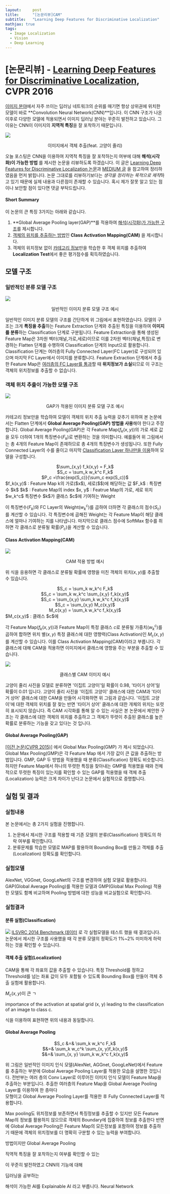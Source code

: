 ```yaml
---
layout:     post
title:      "[논문리뷰]CAM"
subtitle:   "Learning Deep Features for Discriminative Localization"
mathjax: true
tags:
  - Image Localization
  - Vision
  - Deep Learning
---
```


# [논문리뷰] - [Learning Deep Features for Discriminative Localization](https://arxiv.org/abs/1512.04150), CVPR 2016

<u>이미지 분야</u>에서 자주 쓰이는 딥러닝 네트워크의 순위를 매기면 항상 상위권에 위치한 모델이 바로 **Convolution Neural Network(CNN)**입니다.
이 CNN 구조가 나온 이후로 다양한 모델에 적용되면서 이미지 딥러닝 분야는 꾸준히 발전하고 있습니다.
그 이유는 CNN이 이미지의 **지역적 특징**을 잘 포착하기 때문입니다.

![](/img/in-post/2020/2020-09-29/cam_example.png)
<center>이미지에서 객체 추출(feat. 고양이 줄리)</center>

오늘 포스팅은 CNN을 이용하여 지역적 특징을 잘 포착하는지 여부에 대해 **해석(시각화)이 가능한 방법** 를 제시한 논문을 리뷰하도록 하겠습니다.
이 글은 [Learning Deep Features for Discriminative Localization 논문](https://arxiv.org/abs/1512.04150)과 [MEDIUM 글](https://towardsdatascience.com/learning-deep-features-for-discriminative-localization-class-activation-mapping-2a653572be7f?gi=f6a5717f2f12) 을 참고하여 정리하였음을 먼저 밝힙니다.
논문 그대로를 리뷰하기보다는 *생각을 정리하는 목적으로 제작*하고 있기 때문에 실제 내용과 다른점이 존재할 수 있습니다. 
혹시 제가 잘못 알고 있는 점이나 보안할 점이 있다면 댓글 부탁드립니다.

#### Short Summary
이 논문의 큰 특징 3가지는 아래와 같습니다.

1. **Global Average Pooling layer(GAP)**를 적용하여 <u>해석(시각화)가 가능한 구조</u>를 제시합니다.
2. <u>객체의 위치를 추출하는 방법</u>인 **Class Activation Mapping(CAM)** 을 제시합니다.
3. 객체의 위치정보 없이 <u>카테고리 정보</u>만을 학습한 후 객체 위치를 추출하여 **Localization Test**에서 좋은 평가점수를 획득하였습니다.

## 모델 구조

### 일반적인 분류 모델 구조
![](/img/in-post/2020/2020-09-29/formal_structure.png)
<center>일반적인 이미지 분류 모델 구조 예시</center>

일반적인 이미지 분류 모델의 구조를 간단하게 위 그림에서 표현하였습니다.
모델의 구조는 크게 **특징을 추출**하는 Feature Extraction 단계와 추출된 특징을 이용하여 **이미지를 분류**하는 Classification 단계로 구분됩니다.
Feature Extraction을 통해 생성된 Feature Map은 3차원 벡터(채널,가로,세로)이므로 이를 2차원 벡터(채널,특징)로 변경하는 Flatten 단계를 수행하여 Classification 단계의 Input으로 활용합니다.
Classification 단계는 여러층의 Fully Connected Layer(FC Layer)로 구성되어 있으며 마지막 FC Layer에서 이미지를 분류합니다.
Feature Extraction 단계에서 추출한 Feature Map은 <u>여러층의 FC Layer를 통과</u>할 때 **위치정보가 소실**되므로 이 구조는 객체의 위치정보를 추출할 수 없습니다.         

### 객체 위치 추출이 가능한 모델 구조 

![](/img/in-post/2020/2020-09-29/suggest_structure.png)
<center>GAP가 적용된 이미지 분류 모델 구조 예시</center>

카테고리 정보만을 학습하여 모델이 객체의 위치 추출 능력을 갖추기 위하여 본 논문에서는 Flatten 단계에서 **Global Average Pooling(GAP) 방법을 사용**해야 한다고 주장합니다.
Global Average Pooling(GAP)은 각 Feature Map($f_k(x,y)$)의 가로 세로 값을 모두 더하여 1개의 특징변수($F_k$)로 변환하는 것을 의미합니다.
예를들어 위 그림에서는 총 4개의 Feature Map이 존재하므로 총 4개의 특징변수가 생성됩니다.
또한 Fully Connected Layer의 수를 줄이고 마지막 <u>Classification Layer 하나만을 이용</u>하여 모델을 구성합니다.

<center>$\sum_{x,y} f_k(x,y) = F_k$</center>
<center>$S_c = \sum_k w_k^c F_k$</center>
<center>$P_c =\frac{exp(S_c)}{\sum_c exp(S_c)}$</center>
$f_k(x,y)$ : Feature Map k의 가로($x$), 세로($$)에 해당하는 값  
$F_k$ : 특징변수 $k$  
$k$ : Feature Map의 index  
$x, y$ : Featrue Map의 가로, 세로 위치  
$w_k^c$ 특징변수 $k$가 클래스 $c$에 기여하는 Weight  

이 특징변수($F_k$)와 FC Layer의 Weight($w_k^c$)를 곱하여 더하면 각 클래스의 점수($S_c$)를 계산할 수 있습니다.
각 특징변수에 곱해진 Weight는 각 Feature Map이 해당 클래스에 얼마나 기여하는 지를 나타냅니다.
마지막으로 클래스 점수에 SoftMax 함수를 취하면 각 클래스로 분류될 확률($P_c$)을 계산할 수 있습니다.

#### Class Activation Mapping(CAM)
![](/img/in-post/2020/2020-09-29/cam_adaptation.png)
<center>CAM 적용 방법 예시</center>

위 식을 응용하면 각 클래스로 분류될 확률에 영향을 미친 객체의 위치($x,y$)를 추출할 수 있습니다.

<center>$S_c = \sum_k w_k^c F_k$</center>
<center>$S_c = \sum_k w_k^c \sum_{x,y} f_k(x,y)$</center>
<center>$S_c = \sum_{x,y} \sum_k w_k^c f_k(x,y)$</center>
<center>$S_c = \sum_{x,y} M_c(x,y)$</center>
<center>M_c(x,y) = \sum_k w_k^c f_k(x,y)$</center>
$M_c(x,y)$ : 클래스 $c$에

각 Feature Map($f_k(x,y)$)과 Feature Map이 특정 클래스 $c$로 분류될 가중치($w_k^c$)를 곱하여 합하면 위치 별($x,y$) 특정 클래스에 대한 영향력(Class Activation)인 $M_c(x,y)$를 계산할 수 있습니다.
이를 Class Activation Mapping(CAM)이라고 부릅니다. 각 클래스에 대해 CAM을 적용하면 이미지에서 클래스에 영향을 주는 부분을 추출할 수 있습니다.

![](/img/in-post/2020/2020-09-29/class_cam_compare.png)
<center>클래스별 CAM 이미지 예시</center>

고양이 줄리 사진을 모델로 분류하면 '이집트 고양이'일 확률이 0.98, '타이거 상어'일 확률이 0.01 입니다.
고양이 줄리 사진을 '이집트 고양이' 클래스에 대한 CAM과 '타이거 상어' 클래스에 대한 CAM을 만들어 시각화하면 위 그림과 같습니다.
'이집트 고양이'에 대한 객체의 위치를 잘 찾는 반면 '타이거 상어' 클래스에 대한 개체의 위치는 또렷히 표시되지 않습니다.
즉 CAM 시각화를 통해 알 수 있는 사실은 본 논문에서 제안한 구조는 각 클래스에 대한 객체의 위치를 추출하고 그 객체가 뚜렷이 추출된 클래스를 높은 확률로 분류하는 기능을 갖고 있다는 것 입니다.

#### Global Average Pooling(GAP)
[[이전 논문(CVPR 2015)]](https://ieeexplore.ieee.org/document/8285410) 에서 Global Max Pooling(GMP) 가 제시 되었습니다.
Global Max Pooling(GMP)은 각 Feature Map 에서 가장 값이 큰 값을 추출하는 방법입니다.
GMP, GAP 두 방법을 적용했을 때 분류(Classification) 정확도 비슷합니다.
하지만 Feature Map에서 하나의 뚜렷한 특징을 찾아내는 GMP를 적용했을 때와 전체적으로 뚜렷한 특징이 있는지를 확인할 수 있는 GAP를 적용했을 때 객체 추출(Localization) 능력은 크게 차이가 난다고 논문에서 실험적으로 증명합니다.

## 실험 및 결과

### 실험내용
본 논문에서는 총 2가지 실험을 진행합니다.

1. 논문에서 제시한 구조를 적용할 때 기존 모델의 분류(Classification) 정확도의 하락 여부를 확인합니다.
2. 분류문제를 학습한 모델로 MAP를 활용하여 Bounding Box를 만들고 객체를 추출(Localization) 정확도를 확인합니다.  

### 실험모델
AlexNet, VGGnet, GoogLeNet의 구조를 변경하여 실험 모델로 활용합니다.
GAP(Global Average Pooling)를 적용한 모델과 GMP(Global Max Pooling) 적용한 모델도 함꼐 비교하며 Pooling 방법에 대한 성능을 비교실험으로 확인합니다.
 
### 실험결과 
#### 분류 실험(Classification)
![](/img/in-post/2020/2020-09-29/ilsvrc_classification_result.png)
[ILSVRC 2014 Benchmark 데이터](http://image-net.org/challenges/LSVRC/) 로 각 실험모델을 테스트 했을 때 결과입니다.
논문에서 제시한 구조를 사용했을 때 각 분류 모델의 정확도가 1%~2% 미미하게 하락하는 것을 확인할 수 있습니다.

#### 객체 추출 실험(Localization)
CAM을 통해 각 좌표의 값을 추출할 수 있습니다.
특정 Threshold를 정하고 Threshold를 넘는 좌표 값이 모두 포함될 수 있도록 Bounding Box를 만들어 객체 추출 실험에 활용합니다.  





 



$M_c(x,y)$이 큰 ㄱ



importance of the activation at spatial grid
(x, y) leading to the classification of an image to class c.




식을 이용하여 표현하면 위의 내용과 동일합니다.







  



#### Global Average Pooling
<center>$S_c &=& \sum_k w_k^c F_k$</center>
<center>$&=& \sum_k w_c^k \sum_{x, y}f_k(x,y)$</center>
<center>$&=& \sum_{x, y} \sum_k w_k^c f_k(x,y)$</center>
 
 
  


위 그림은 일반적인 이미지 인식 모델(AlexNet, AGGnet, GoogLeNet)에서 Feature를 추출하는 부분에 Global Average Pooling Layer를 적용한 모습을 설명한 것입니다.
전반부는 여러 층의 Conv Layer로 이루어진 이미지 인식 모델이 Feature Map을 추출하는 부분입니다.
추출한 여러층의 Feature Map을 Global Average Pooling Layer를 이용하여 한 층마다  
 모형이고 Global Average Pooling Layer를 적용한 후 Fully Connected Layer를 적용합니다. 
 
 Max pooling도 위치정보를 보존하면서 특징정보를 추출할 수 있지만 모든 Feature Map의 정보를 활용하지 않으므로 객체의 Boundary에 집중하여 정보를 추출한다
 반면에 Global Average Pooling은 Feature Map의 모든정보를 포함하여 정보를 추출하기 때문에 객체의 위치정보를 더 명확히 구분할 수 있는 능력을 부여합니다.
  
  방법이지만 Global Average Pooling






 직역적 특징을 잘 포착하는지 여부를 확인할 수 있는   

이 꾸준히 발전하였고 CNN의 기능에 대해   

딥러닝을 공부하는 



해석이 가능한 AI를 Explainable AI 라고 부릅니다. Neural Network 